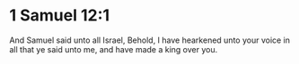 # 1 Samuel 12:1

And Samuel said unto all Israel, Behold, I have hearkened unto your voice in all that ye said unto me, and have made a king over you.